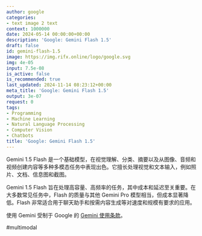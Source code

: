 ```yaml
---
author: google
categories:
- text image 2 text
context: 1000000
date: 2024-05-14 00:00:00+00:00
description: 'Google: Gemini Flash 1.5'
draft: false
id: gemini-flash-1.5
image: https://img.rifx.online/logo/google.svg
img: 4e-05
input: 7.5e-08
is_active: false
is_recommended: true
last_updated: 2024-11-14 08:23:12+00:00
meta_title: 'Google: Gemini Flash 1.5'
output: 3e-07
request: 0
tags:
- Programming
- Machine Learning
- Natural Language Processing
- Computer Vision
- Chatbots
title: 'Google: Gemini Flash 1.5'
---
```
















Gemini 1.5 Flash 是一个基础模型，在视觉理解、分类、摘要以及从图像、音频和视频创建内容等多种多模态任务中表现出色。它擅长处理视觉和文本输入，例如照片、文档、信息图和截图。

Gemini 1.5 Flash 旨在处理高容量、高频率的任务，其中成本和延迟至关重要。在大多数常见任务中，Flash 的质量与其他 Gemini Pro 模型相当，但成本显著降低。Flash 非常适合用于聊天助手和按需内容生成等对速度和规模有要求的应用。

使用 Gemini 受制于 Google 的 [Gemini 使用条款](https://ai.google.dev/terms)。

#multimodal

